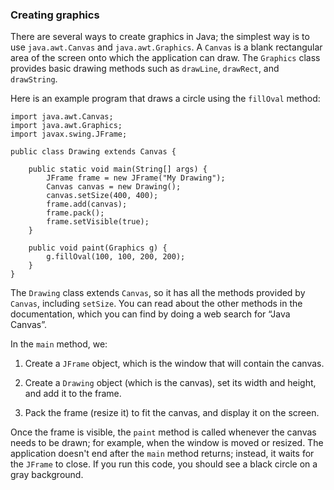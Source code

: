 ###  Creating graphics



There are several ways to create graphics in Java; the simplest way is to use `java.awt.Canvas` and `java.awt.Graphics`.
A `Canvas` is a blank rectangular area of the screen onto which the application can draw.
The `Graphics` class provides basic drawing methods such as `drawLine`, `drawRect`, and `drawString`.

Here is an example program that draws a circle using the `fillOval` method:

```code
import java.awt.Canvas;
import java.awt.Graphics;
import javax.swing.JFrame;

public class Drawing extends Canvas {
```

```code
    public static void main(String[] args) {
        JFrame frame = new JFrame("My Drawing");
        Canvas canvas = new Drawing();
        canvas.setSize(400, 400);
        frame.add(canvas);
        frame.pack();
        frame.setVisible(true);
    }

    public void paint(Graphics g) {
        g.fillOval(100, 100, 200, 200);
    }
}
```

The `Drawing` class extends `Canvas`, so it has all the methods provided by `Canvas`, including `setSize`.
You can read about the other methods in the documentation, which you can find by doing a web search for “Java Canvas”.


In the `main` method, we:



1.  Create a `JFrame` object, which is the window that will contain the canvas.

1.  Create a `Drawing` object (which is the canvas), set its width and height, and add it to the frame.

1.  Pack the frame (resize it) to fit the canvas, and display it on the screen.



Once the frame is visible, the `paint` method is called whenever the canvas needs to be drawn; for example, when the window is moved or resized.
The application doesn't end after the `main` method returns; instead, it waits for the `JFrame` to close.
If you run this code, you should see a black circle on a gray background.